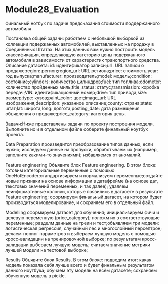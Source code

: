 # Module28_Evaluation
финальный нотбук по задаче предсказания стоимости поддержанного автомобиля

Постановка общей задачи:
работаем с небольшой выборкой из коллекции подержанных автомобилей, 
выставленных на продажу в Соединённых Штатах. На этих данных вам нужно построить модель классификации, 
определяющую категорию цены подержанного автомобиля в зависимости от характеристик транспортного средства. Описание датасета: 
id: идентификатор записи;url: URL записи о продаже;region: регион;region_url: URL региона;price: стоимость;year: год выпуска;manufacturer: производитель;model: модель;condition: состояние;cylinders: количество цилиндров;fuel: тип топлива;odometer: количество пройденных миль;title_status: статус;transmission: коробка передач;VIN: идентификационный номер;drive: тип привода;size: размер;type: кузов;paint_color: цвет;image_url: URL изображения;description: указанное описание;county: страна;state: штат;lat: широта;long: долгота;posting_date: дата размещения объявления о продаже;price_category: категория цены.
 
Задачи:Ниже представлены задачи по проекту построения модели. Выполните их и в отдельном файле соберите финальный ноутбук проекта.  

Data Preparation
произведится преобразование типов данных, если нужно; исследуем данные на пропуски, обработываем их (например, заполните какими-то значениями);
избавляемся от аномалий.

Feature engineering
Объявите блок Feature engineering. В этом блоке:
готовим  категориальные переменные с помощью OneHotEncoder;стандартизируем и нормализуем переменные;создайте новые признаки на основе информации в датафрейме 
(на основе дат, текстовых значений переменных, и так далее); удаляем неинформативные колонки, которые появились в датасете в результате Feature engineering;
сформируем финальный датасет, на котором будет производиться моделирование, и сохраняем его в отдельный файл.

Modelling
сформируем датасет для обучения; инициализируем фичи и целевую переменную 
(price_category); 
положм их в соответствующие переменные;
разделм данные на треин и тест;объявляем три модели: логистическая регрессия, случайный лес и многослойный персептрон;
делаем тюнинг параметров и выбераем лучшую модель с помощью кросс-валидации на тренировочной выборке;
по результатам кросс-валидации выбераем лучшую модель;
считаем  значение метрики лучшей модели на тестовой выборке;

Results
Объявите блок Results. В этом блоке:
подведим итог: какая модель показала себя лучше всего и будет финальным результатом данного ноутбука;
обучаем эту модель на всём датасете;
сохраняем обученную модель в pickle.
